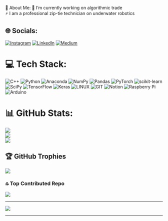 💫 About Me:
🤖 I’m currently working on algorithmic trade<br>⚡ I am a professional zip-tie technician on underwater robotics


## 🌐 Socials:
[![Instagram](https://img.shields.io/badge/Instagram-%23E4405F.svg?logo=Instagram&logoColor=white)](https://instagram.com/fuchs_tech) [![LinkedIn](https://img.shields.io/badge/LinkedIn-%230077B5.svg?logo=linkedin&logoColor=white)](https://linkedin.com/in/kerem-yıldız-2686521a3) [![Medium](https://img.shields.io/badge/Medium-12100E?logo=medium&logoColor=white)](https://medium.com/@@yildiz-kerem) 

# 💻 Tech Stack:
![C++](https://img.shields.io/badge/c++-%2300599C.svg?style=flat&logo=c%2B%2B&logoColor=white) ![Python](https://img.shields.io/badge/python-3670A0?style=flat&logo=python&logoColor=ffdd54) ![Anaconda](https://img.shields.io/badge/Anaconda-%2344A833.svg?style=flat&logo=anaconda&logoColor=white) ![NumPy](https://img.shields.io/badge/numpy-%23013243.svg?style=flat&logo=numpy&logoColor=white) ![Pandas](https://img.shields.io/badge/pandas-%23150458.svg?style=flat&logo=pandas&logoColor=white) ![PyTorch](https://img.shields.io/badge/PyTorch-%23EE4C2C.svg?style=flat&logo=PyTorch&logoColor=white) ![scikit-learn](https://img.shields.io/badge/scikit--learn-%23F7931E.svg?style=flat&logo=scikit-learn&logoColor=white) ![SciPy](https://img.shields.io/badge/SciPy-%230C55A5.svg?style=flat&logo=scipy&logoColor=%white) ![TensorFlow](https://img.shields.io/badge/TensorFlow-%23FF6F00.svg?style=flat&logo=TensorFlow&logoColor=white) ![Keras](https://img.shields.io/badge/Keras-%23D00000.svg?style=flat&logo=Keras&logoColor=white) ![LINUX](https://img.shields.io/badge/Linux-FCC624?style=flat&logo=linux&logoColor=black) ![GIT](https://img.shields.io/badge/Git-fc6d26?style=flat&logo=git&logoColor=white) ![Notion](https://img.shields.io/badge/Notion-%23000000.svg?style=flat&logo=notion&logoColor=white) ![Raspberry Pi](https://img.shields.io/badge/-RaspberryPi-C51A4A?style=flat&logo=Raspberry-Pi) ![Arduino](https://img.shields.io/badge/-Arduino-00979D?style=flat&logo=Arduino&logoColor=white)
# 📊 GitHub Stats:
![](https://github-readme-stats.vercel.app/api?username=fuchstech&theme=great-gatsby&hide_border=false&include_all_commits=true&count_private=true)<br/>
![](https://github-readme-streak-stats.herokuapp.com/?user=fuchstech&theme=great-gatsby&hide_border=false)<br/>
![](https://github-readme-stats.vercel.app/api/top-langs/?username=fuchstech&theme=great-gatsby&hide_border=false&include_all_commits=true&count_private=true&layout=compact)

## 🏆 GitHub Trophies
![](https://github-profile-trophy.vercel.app/?username=fuchstech&theme=juicyfresh&no-frame=false&no-bg=false&margin-w=4)
### 🔝 Top Contributed Repo
![](https://github-contributor-stats.vercel.app/api?username=fuchstech&limit=5&theme=dark&combine_all_yearly_contributions=true)

---
[![](https://visitcount.itsvg.in/api?id=fuchstech&label=Profile%20Views&pretty=false)](https://visitcount.itsvg.in)
<!-- Proudly created with GPRM ( https://gprm.itsvg.in ) -->
---

